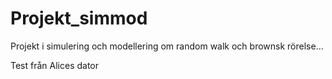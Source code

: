 # Projekt_simmod
Projekt i simulering och modellering om random walk och brownsk rörelse...

Test från Alices dator
